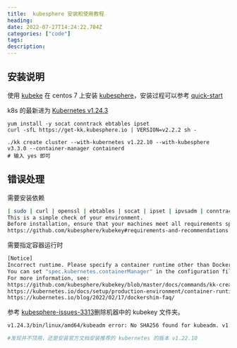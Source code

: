 ```yaml
---
title:  kubesphere 安装和使用教程
heading:
date: 2022-07-27T14:24:22.704Z
categories: ["code"]
tags: 
description: 
---
```


## 安装说明
 使用 [kubeke](https://github.com/kubesphere/kubekey/releases) 在 centos 7 上安装 [kubesphere](https://github.com/kubesphere/kubesphere/)，安装过程可以参考 [quick-start](https://kubesphere.io/zh/docs/v3.3/quick-start/all-in-one-on-linux/) 
 
 
 k8s 的最新进为 [Kubernetes v1.24.3](https://github.com/kubernetes/kubernetes)
 
 ```
yum install -y socat conntrack ebtables ipset
curl -sfL https://get-kk.kubesphere.io | VERSION=v2.2.2 sh -

./kk create cluster --with-kubernetes v1.22.10 --with-kubesphere v3.3.0 --container-manager containerd
# 输入 yes 即可
 ```





## 错误处理

需要安装依赖
```bash
| sudo | curl | openssl | ebtables | socat | ipset | ipvsadm | conntrack | chrony | docker | containerd | nfs client | ceph client | glusterfs client
This is a simple check of your environment.
Before installation, ensure that your machines meet all requirements specified at
https://github.com/kubesphere/kubekey#requirements-and-recommendations

```

需要指定容器运行时
```bash
[Notice]
Incorrect runtime. Please specify a container runtime other than Docker to install Kubernetes v1.24 or later.
You can set "spec.kubernetes.containerManager" in the configuration file to "containerd" or add "--container-manager containerd" to the "./kk create cluster" command.
For more information, see:
https://github.com/kubesphere/kubekey/blob/master/docs/commands/kk-create-cluster.md
https://kubernetes.io/docs/setup/production-environment/container-runtimes/#container-runtimes
https://kubernetes.io/blog/2022/02/17/dockershim-faq/
```


参考  [kubesphere-issues-3313](https://github.com/kubesphere/kubesphere/issues/3313)删除机器中的 kubekey 文件夹。
```bash
v1.24.3/bin/linux/amd64/kubeadm error: No SHA256 found for kubeadm. v1.24.3 is not supported

#发现并不顶用，还是安装官方文档安装推荐的 kubernetes 的版本 v1.22.10 

```


 
 
 